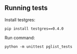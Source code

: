 ## Running tests

Install testgres:

```
pip install testgres==0.4.0
```

Run command:

```
python -m unittest pglist_tests
```

